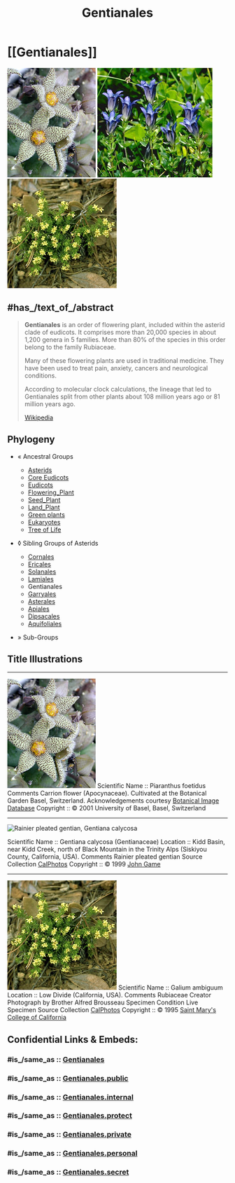 ﻿---
title: Gentianales
---

# [[Gentianales]] 

![Piaranthus_foetidus](Gentianales/Piaranthus_foetidus.jpg) 
![Gentiana_calycosa](Gentianales/Gentiana_calycosa.jpg) 
![Galium_ambiguum](Gentianales/Galium_ambiguum.jpg) 

## #has_/text_of_/abstract 

> **Gentianales** is an order of flowering plant, included within the asterid clade of eudicots. It comprises more than 20,000 species in about 1,200 genera in 5 families. More than 80% of the species in this order belong to the family Rubiaceae.
>
> Many of these flowering plants are used in traditional medicine. They have been used to treat pain, anxiety, cancers and neurological conditions.
>
> According to molecular clock calculations, the lineage that led to Gentianales split from other plants about 108 million years ago or 81 million years ago.
>
> [Wikipedia](https://en.wikipedia.org/wiki/Gentianales) 


## Phylogeny 

-   « Ancestral Groups  
    -   [Asterids](../Asterids.md)
    -   [Core Eudicots](Core_Eudicots)
    -   [Eudicots](../../../Eudicots.md)
    -   [Flowering_Plant](../../../../Flowering_Plant.md)
    -   [Seed_Plant](../../../../../Seed_Plant.md)
    -   [Land_Plant](../../../../../../Land_Plant.md)
    -   [Green plants](../../../../../../../Plants.md)
    -   [Eukaryotes](Eukaryotes)
    -   [Tree of Life](../../../../../../../../Tree_of_Life.md)

-   ◊ Sibling Groups of  Asterids
    -   [Cornales](Cornales.md)
    -   [Ericales](Cornales/Ericales.md)
    -   [Solanales](Solanales.md)
    -   [Lamiales](Lamiales.md)
    -   Gentianales
    -   [Garryales](Garryales.md)
    -   [Asterales](Asterales.md)
    -   [Apiales](Apiales.md)
    -   [Dipsacales](Dipsacales.md)
    -   [Aquifoliales](Aquifoliales.md)

-   » Sub-Groups 


## Title Illustrations


------------------------------------------------------------------------
![Carrion flower, Piaranthus foetidus](Gentianales/Piaranthus_foetidus.jpg)
Scientific Name ::   Piaranthus foetidus
Comments           Carrion flower (Apocynaceae). Cultivated at the Botanical Garden Basel, Switzerland.
Acknowledgements   courtesy [Botanical Image Database](http://www.unibas.ch/botimage/)
Copyright ::          © 2001 University of Basel, Basel, Switzerland 

---------------------------------------
![Rainier pleated gentian, Gentiana calycosa](Gentiana_calycosa.jpg)

Scientific Name ::    Gentiana calycosa (Gentianaceae)
Location ::          Kidd Basin, near Kidd Creek, north of Black Mountain in the Trinity Alps (Siskiyou County, California, USA).
Comments            Rainier pleated gentian
Source Collection   [CalPhotos](http://calphotos.berkeley.edu/)
Copyright ::           © 1999 [John Game](mailto:jcgame@lbl.gov)

---------------------------------------------------------------------------------
![Galium ambiguum](Gentianales/Galium_ambiguum.jpg)
Scientific Name ::     Galium ambiguum
Location ::           Low Divide (California, USA).
Comments             Rubiaceae
Creator              Photograph by Brother Alfred Brousseau
Specimen Condition   Live Specimen
Source Collection    [CalPhotos](http://calphotos.berkeley.edu/)
Copyright ::            © 1995 [Saint Mary\'s College of California](mailto:rpolowin@stmarys-ca.edu) 


## Confidential Links & Embeds: 

### #is_/same_as :: [Gentianales](/_Standards/bio/bio~Domain/Eukaryotes/Plants/Land_Plant/Seed_Plant/Flowering_Plant/Eudicots/Core_Eudicots/Asterids/Gentianales.md) 

### #is_/same_as :: [Gentianales.public](/_public/bio/bio~Domain/Eukaryotes/Plants/Land_Plant/Seed_Plant/Flowering_Plant/Eudicots/Core_Eudicots/Asterids/Gentianales.public.md) 

### #is_/same_as :: [Gentianales.internal](/_internal/bio/bio~Domain/Eukaryotes/Plants/Land_Plant/Seed_Plant/Flowering_Plant/Eudicots/Core_Eudicots/Asterids/Gentianales.internal.md) 

### #is_/same_as :: [Gentianales.protect](/_protect/bio/bio~Domain/Eukaryotes/Plants/Land_Plant/Seed_Plant/Flowering_Plant/Eudicots/Core_Eudicots/Asterids/Gentianales.protect.md) 

### #is_/same_as :: [Gentianales.private](/_private/bio/bio~Domain/Eukaryotes/Plants/Land_Plant/Seed_Plant/Flowering_Plant/Eudicots/Core_Eudicots/Asterids/Gentianales.private.md) 

### #is_/same_as :: [Gentianales.personal](/_personal/bio/bio~Domain/Eukaryotes/Plants/Land_Plant/Seed_Plant/Flowering_Plant/Eudicots/Core_Eudicots/Asterids/Gentianales.personal.md) 

### #is_/same_as :: [Gentianales.secret](/_secret/bio/bio~Domain/Eukaryotes/Plants/Land_Plant/Seed_Plant/Flowering_Plant/Eudicots/Core_Eudicots/Asterids/Gentianales.secret.md)

